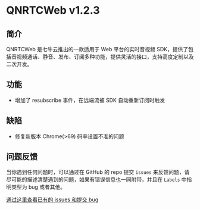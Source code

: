 # QNRTCWeb v1.2.3

## 简介
QNRTCWeb 是七牛云推出的一款适用于 Web 平台的实时音视频 SDK，提供了包括音视频通话、静音、发布、订阅多种功能，提供灵活的接口，支持高度定制以及二次开发。

## 功能

* 增加了 resubscribe 事件，在远端流被 SDK 自动重新订阅时触发

## 缺陷

* 修复新版本 Chrome(>69) 码率设置不准的问题

## 问题反馈

当你遇到任何问题时，可以通过在 GitHub 的 repo 提交 `issues` 来反馈问题，请尽可能的描述清楚遇到的问题，如果有错误信息也一同附带，并且在 ```Labels``` 中指明类型为 bug 或者其他。

[通过这里查看已有的 issues 和提交 bug](https://github.com/pili-engineering/QNRTC-Web/issues)


